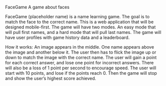 FaceGame
A game about faces

FaceGame (placeholder name) is a name learning game. The goal is to match the face to the correct name. This is a web application that will be designed mobile-first. The game will have two modes. An easy mode that will pull first names, and a hard mode that will pull last names. The game will have user profiles with game history data and a leaderboard.

How it works: An image appears in the middle. One name appears above the image and another below it. The user then has to flick the image up or down to match the image with the correct name. The user will gain a point for each correct answer, and lose one point for incorrect answers. There will also be a loss of 1 point per second to encourage speed. The user will start with 10 points, and lose if the points reach 0. Then the game will stop and show the user’s highest score achieved. 

